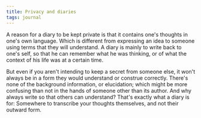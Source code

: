 ```yaml
---
title: Privacy and diaries
tags: journal
---
```


A reason for a diary to be kept private is that it contains one's
thoughts in one's own language.  Which is different from expressing an
idea to someone using terms that they will understand.  A diary is
mainly to write back to one's self, so that he can remember what he was
thinking, or of what the context of his life was at a certain time.

But even if you aren't intending to keep a secret from someone else, it
won't always be in a form they would understand or construe correctly.
There's none of the background information, or elucidation; which might
be more confusing than not in the hands of someone other than its
author.  And why always write so that others can understand?  That's
exactly what a diary is for: Somewhere to transcribe your thoughts
themselves, and not their outward form.


